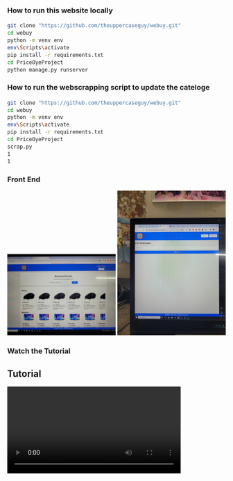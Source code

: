 

### How to run this website locally

```bash
git clone "https://github.com/theuppercaseguy/webuy.git"
cd webuy
python -m venv env
env\Scripts\activate
pip install -r requirements.txt
cd PriceOyeProject
python manage.py runserver
```

### How to run the webscrapping script to update the cateloge
```bash
git clone "https://github.com/theuppercaseguy/webuy.git"
cd webuy
python -m venv env
env\Scripts\activate
pip install -r requirements.txt
cd PriceOyeProject
scrap.py
1
1
```


### Front End
<p float="left">
  <img src="/webuy-pic1.jpeg" width="250" />
  <img src="/webuy-pic2.jpeg" width="250" /> 
</p>

### Watch the Tutorial

## Tutorial
<video width="400" controls>
  <source src="https://github.com/theuppercaseguy/webuy/blob/main/VID-20240705-WA0011.mp4" alt="Your browser doesn't support the video, click here to download it" type="video/mp4">
</video>


